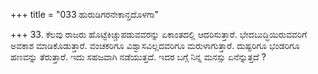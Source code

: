 +++
title = "033 ಹುರುಡಿಗರನೇಕಾನ್ತದೊಳಗಾ"

+++
33. ಕೆಲವು ರಾಜರು ಹೊಟ್ಟೆಕಿಚ್ಚುಪಡುವವರನ್ನು ಏಕಾಂತದಲ್ಲಿ ಆದರಿಸುತ್ತಾರೆ. ಭೇದಬುದ್ಧಿಯಿರುವವರಿಗೆ ಅವಕಾಶ ಮಾಡಿಕೊಡುತ್ತಾರೆ. ವಂಚಕರಿಗೂ ವಿಶ್ವಾಸವಿಲ್ಲದವರಿಗೂ ಮರುಳಾಗುತ್ತಾರೆ. ದುಷ್ಟರಿಗೂ ಭಂಡರಿಗೂ ಹಣವನ್ನು ತೆರುತ್ತಾರೆ. ಇದು ಸಹಜವಾಗಿ ನಡೆಯುತ್ತದೆ. ಇದರ ಬಗ್ಗೆ ನಿನ್ನ ಮನಸ್ಸು ಏನೆನ್ನುತ್ತದೆ ?